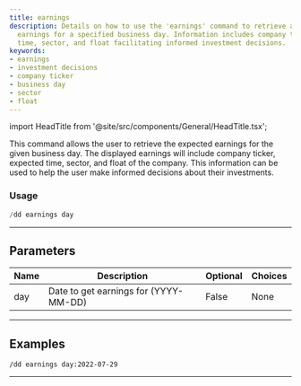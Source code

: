 ```yaml
---
title: earnings
description: Details on how to use the 'earnings' command to retrieve anticipated
  earnings for a specified business day. Information includes company ticker, expected
  time, sector, and float facilitating informed investment decisions.
keywords:
- earnings
- investment decisions
- company ticker
- business day
- sector
- float
---
```


import HeadTitle from '@site/src/components/General/HeadTitle.tsx';

<HeadTitle title="duedilligence: earnings - Discord Reference | OpenBB Bot Docs" />

This command allows the user to retrieve the expected earnings for the given business day. The displayed earnings will include company ticker, expected time, sector, and float of the company. This information can be used to help the user make informed decisions about their investments.

### Usage

```python wordwrap
/dd earnings day
```

---

## Parameters

| Name | Description | Optional | Choices |
| ---- | ----------- | -------- | ------- |
| day | Date to get earnings for (YYYY-MM-DD) | False | None |


---

## Examples

```
/dd earnings day:2022-07-29
```
---
